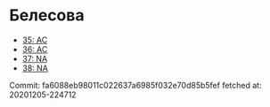 # Белесова
- [35: AC](35.md)
- [36: AC](36.md)
- [37: NA](37.md)
- [38: NA](38.md)

Commit: fa6088eb98011c022637a6985f032e70d85b5fef
 fetched at: 20201205-224712
